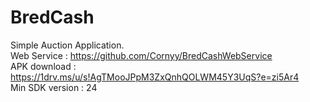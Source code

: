 # BredCash
Simple Auction Application.  
Web Service : https://github.com/Cornyy/BredCashWebService  
APK download : https://1drv.ms/u/s!AgTMooJPpM3ZxQnhQOLWM45Y3UqS?e=zi5Ar4  
Min SDK version : 24

